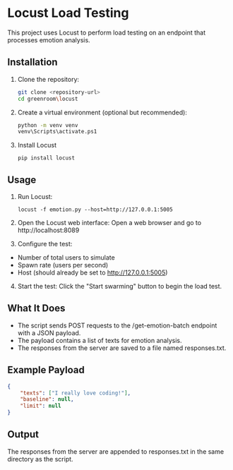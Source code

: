 # Locust Load Testing

This project uses Locust to perform load testing on an endpoint that processes emotion analysis.

## Installation

1.  Clone the repository:
    ```sh
    git clone <repository-url>
    cd greenroom\locust
    ```
2.  Create a virtual environment (optional but recommended):
    ```sh
    python -m venv venv
    venv\Scripts\activate.ps1
    ```
3.  Install Locust

    ```pip install locust```


## Usage
1. Run Locust:

    ```locust -f emotion.py --host=http://127.0.0.1:5005```

2. Open the Locust web interface: 
Open a web browser and go to http://localhost:8089

3. Configure the test:

- Number of total users to simulate
- Spawn rate (users per second)
- Host (should already be set to http://127.0.0.1:5005)

4. Start the test:
Click the "Start swarming" button to begin the load test.

## What It Does

- The script sends POST requests to the /get-emotion-batch endpoint with a JSON payload.
- The payload contains a list of texts for emotion analysis.
- The responses from the server are saved to a file named responses.txt.

## Example Payload
    
```json
{
    "texts": ["I really love coding!"],
    "baseline": null,
    "limit": null
}
```

## Output
    
The responses from the server are appended to responses.txt in the same directory as the script.
